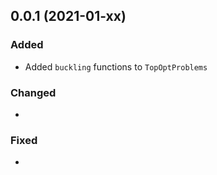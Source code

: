 
## 0.0.1 (2021-01-xx)

### Added
* Added `buckling` functions to `TopOptProblems`

### Changed
*

### Fixed
*